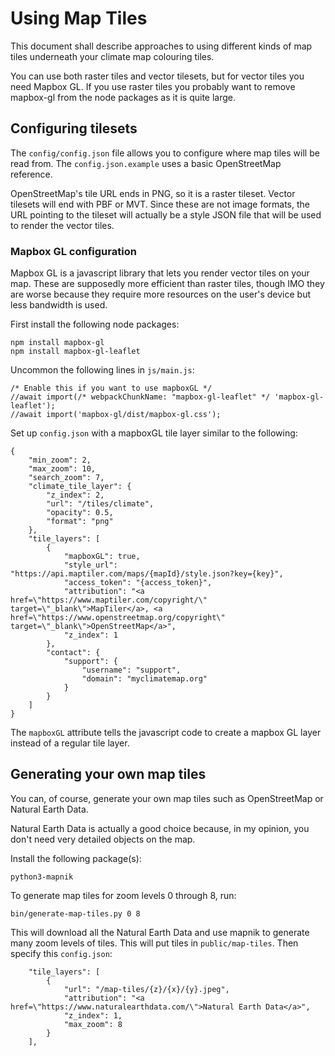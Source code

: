 # Using Map Tiles

This document shall describe approaches to using different kinds of map
tiles underneath your climate map colouring tiles.

You can use both raster tiles and vector tilesets, but for vector tiles
you need Mapbox GL. If you use raster tiles you probably want to remove
mapbox-gl from the node packages as it is quite large.

## Configuring tilesets

The `config/config.json` file allows you to configure where map tiles will
be read from. The `config.json.example` uses a basic OpenStreetMap reference.

OpenStreetMap's tile URL ends in PNG, so it is a raster tileset. Vector tilesets
will end with PBF or MVT. Since these are not image formats, the URL pointing
to the tileset will actually be a style JSON file that will be used to render
the vector tiles.

### Mapbox GL configuration

Mapbox GL is a javascript library that lets you render vector tiles on your map.
These are supposedly more efficient than raster tiles, though IMO they are
worse because they require more resources on the user's device but less
bandwidth is used.

First install the following node packages:

```
npm install mapbox-gl
npm install mapbox-gl-leaflet
```

Uncommon the following lines in `js/main.js`:

```
/* Enable this if you want to use mapboxGL */
//await import(/* webpackChunkName: "mapbox-gl-leaflet" */ 'mapbox-gl-leaflet');
//await import('mapbox-gl/dist/mapbox-gl.css');
```

Set up `config.json` with a mapboxGL tile layer similar to the following:

```
{
    "min_zoom": 2,
    "max_zoom": 10,
    "search_zoom": 7,
    "climate_tile_layer": {
        "z_index": 2,
        "url": "/tiles/climate",
        "opacity": 0.5,
        "format": "png"
    },
    "tile_layers": [
        {
            "mapboxGL": true,
            "style_url": "https://api.maptiler.com/maps/{mapId}/style.json?key={key}",
            "access_token": "{access_token}",
            "attribution": "<a href=\"https://www.maptiler.com/copyright/\" target=\"_blank\">MapTiler</a>, <a href=\"https://www.openstreetmap.org/copyright\" target=\"_blank\">OpenStreetMap</a>",
            "z_index": 1
        },
        "contact": {
            "support": {
                "username": "support",
                "domain": "myclimatemap.org"
            }
        }
    ]
}
```

The `mapboxGL` attribute tells the javascript code to create a mapbox GL layer
instead of a regular tile layer.

## Generating your own map tiles

You can, of course, generate your own map tiles such as OpenStreetMap or
Natural Earth Data.

Natural Earth Data is actually a good choice because, in my opinion, you don't
need very detailed objects on the map.

Install the following package(s):

```
python3-mapnik
```

To generate map tiles for zoom levels 0 through 8, run:

```
bin/generate-map-tiles.py 0 8
```

This will download all the Natural Earth Data and use mapnik to generate
many zoom levels of tiles. This will put tiles in `public/map-tiles`.
Then specify this `config.json`:

```
    "tile_layers": [
        {
            "url": "/map-tiles/{z}/{x}/{y}.jpeg",
            "attribution": "<a href=\"https://www.naturalearthdata.com/\">Natural Earth Data</a>",
            "z_index": 1,
            "max_zoom": 8
        }
    ],
```
